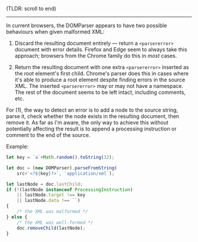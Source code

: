 (TLDR: scroll to end)

---

In current browsers, the DOMParser appears to have two possible behaviours when given malformed XML:

1. Discard the resulting document entirely — return a `<parsererror>` document with error details. Firefox and Edge seem to always take this approach; browsers from the Chrome family do this in *most* cases.

2. Return the resulting document with one extra `<parsererror>` inserted as the root element's first child. Chrome's parser does this in cases where it's able to produce a root element despite finding errors in the source XML. The inserted `<parsererror>` may or may not have a namespace. The rest of the document seems to be left intact, including comments, etc.

For (1), the way to detect an error is to add a node to the source string, parse it, check whether the node exists in the resulting document, then remove it. As far as I'm aware, the only way to achieve this without potentially affecting the result is to append a processing instruction or comment to the end of the source.

Example:

```javascript
let key = `a`+Math.random().toString(32);

let doc = (new DOMParser).parseFromString(
	src+`<?${key}?>`, `application/xml`);

let lastNode = doc.lastChild;
if (!(lastNode instanceof ProcessingInstruction)
	|| lastNode.target !== key
	|| lastNode.data !== ``)
{
	/* the XML was malformed */
} else {
	/* the XML was well-formed */
	doc.removeChild(lastNode);
}
```

